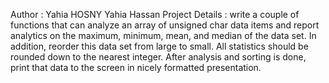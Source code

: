 Author : Yahia HOSNY Yahia Hassan
Project Details :
                  write a couple of functions that can analyze an array of unsigned char data items and report analytics on the maximum, minimum, mean, and median of the data set. In addition,  reorder this data set from large to small. All statistics should be rounded down to the nearest integer. After analysis and sorting is done,  print that data to the screen in nicely formatted presentation. 

